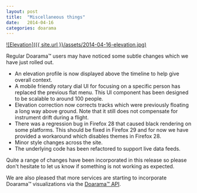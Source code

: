 ```yaml
---
layout: post
title:  "Miscellaneous things"
date:   2014-04-16
categories: doarama
---
```


[![Elevation]({{ site.url }}/assets/2014-04-16-elevation.jpg)](http://www.doarama.com/view/2171)

Regular Doarama&trade; users may have noticed some subtle changes which we have just rolled out.

* An elevation profile is now displayed above the timeline to help give overall context.
* A mobile friendly rotary dial UI for focusing on a specific person has replaced the previous flat menu.  This UI component has been designed to be scalable to around 100 people.
* Elevation correction now corrects tracks which were previously floating a long way above ground.  Note that it still does not compensate for instrument drift during a flight.
* There was a regression bug in Firefox 28 that caused black rendering on some platforms.  This should be fixed in Firefox 29 and for now we have provided a workaround which disables themes in Firefox 28.
* Minor style changes across the site.
* The underlying code has been refactored to support live data feeds.

Quite a range of changes have been incorporated in this release so please don't hesitate to let us know if something is not working as expected. 

We are also pleased that more services are starting to incorporate Doarama&trade; visualizations via the [Doarama&trade; API](http://api.doarama.com/api/0.2/docs).